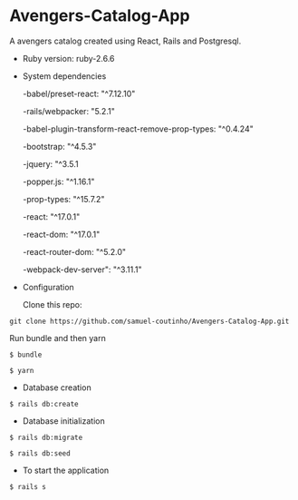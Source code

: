 # Avengers-Catalog-App

A avengers catalog created using React, Rails and Postgresql.

* Ruby version: ruby-2.6.6

* System dependencies

  -babel/preset-react: "^7.12.10"

  -rails/webpacker: "5.2.1"

  -babel-plugin-transform-react-remove-prop-types: "^0.4.24"

  -bootstrap: "^4.5.3"

  -jquery: "^3.5.1

  -popper.js: "^1.16.1"

  -prop-types: "^15.7.2"

  -react: "^17.0.1"

  -react-dom: "^17.0.1"

  -react-router-dom: "^5.2.0"  

  -webpack-dev-server": "^3.11.1"

* Configuration

  Clone this repo:

```
git clone https://github.com/samuel-coutinho/Avengers-Catalog-App.git
```
  Run bundle and then yarn
  
```
$ bundle
```

```
$ yarn
```

* Database creation
```
$ rails db:create
```

* Database initialization
```
$ rails db:migrate
```
```
$ rails db:seed
```
* To start the application
```
$ rails s
```




